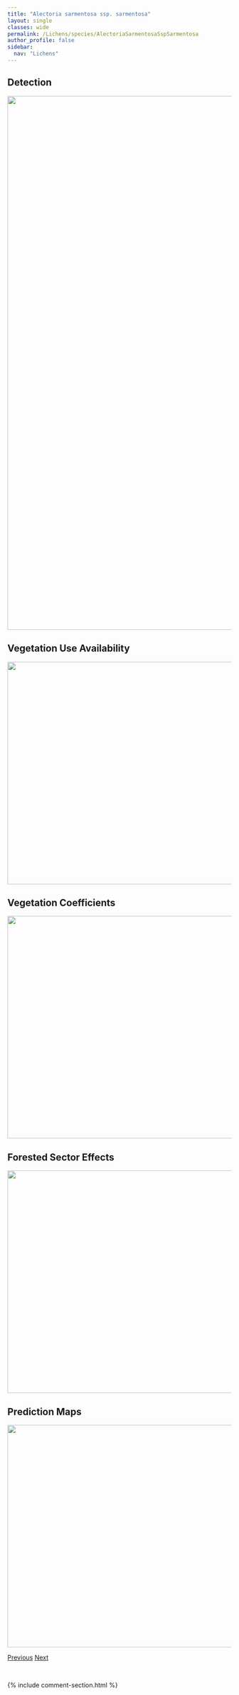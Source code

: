 ```yaml
---
title: "Alectoria sarmentosa ssp. sarmentosa"
layout: single
classes: wide
permalink: /Lichens/species/AlectoriaSarmentosaSspSarmentosa
author_profile: false
sidebar:
  nav: "Lichens"
---
```


<h2>Detection</h2>

<a href="https://drive.google.com/uc?export=view&id=16W2TJhl9DH0Ov2Zv2KPh9JJeM6Xtizlp">
<img src="https://drive.google.com/uc?export=view&id=16W2TJhl9DH0Ov2Zv2KPh9JJeM6Xtizlp" height = "1200" width = "800">
</a>


<h2>Vegetation Use Availability</h2>

<a href="https://drive.google.com/uc?export=view&id=1sBerXhSlkQ0bf1A-tcSMZcUjKZrw52gK">
<img src="https://drive.google.com/uc?export=view&id=1sBerXhSlkQ0bf1A-tcSMZcUjKZrw52gK" height = "500" width = "1000">
</a>


<h2>Vegetation Coefficients</h2>

<a href="https://drive.google.com/uc?export=view&id=1jqGNfxcJ5z9k3ymBMfZwD-ZP_-zMwxab">
<img src="https://drive.google.com/uc?export=view&id=1jqGNfxcJ5z9k3ymBMfZwD-ZP_-zMwxab" height = "500" width = "1000">
</a>


<h2>Forested Sector Effects</h2>

<a href="https://drive.google.com/uc?export=view&id=1tpkVRGA_3fvr1mP3e4L_mTiHswOR5N54">
<img src="https://drive.google.com/uc?export=view&id=1tpkVRGA_3fvr1mP3e4L_mTiHswOR5N54" height = "500" width = "1000">
</a>


<h2>Prediction Maps</h2>

<a href="https://drive.google.com/uc?export=view&id=1XICpfC6nsZjVeiB36-07GWMmU8OdiGXM">
<img src="https://drive.google.com/uc?export=view&id=1XICpfC6nsZjVeiB36-07GWMmU8OdiGXM" height = "500" width = "1000">
</a>


<a href="/DevelopmentWebsite/Lichens/species/AhtianaSphaerosporella" class="pagination--pager" title="Ahtiana sphaerosporella">Previous</a> <a href="/DevelopmentWebsite/Lichens/species/AnaptychiaCrinalis" class="pagination--pager" title="Anaptychia crinalis">Next</a>

<p>&nbsp;</p>

{% include comment-section.html %}
